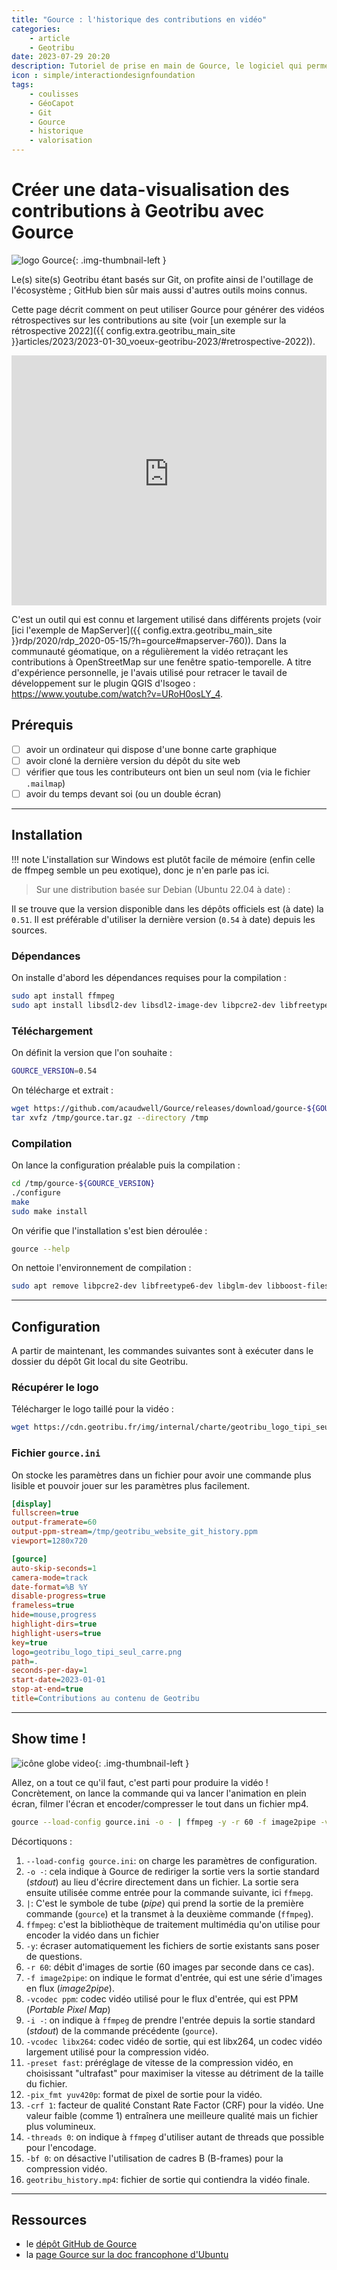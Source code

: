 ```yaml
---
title: "Gource : l'historique des contributions en vidéo"
categories:
    - article
    - Geotribu
date: 2023-07-29 20:20
description: Tutoriel de prise en main de Gource, le logiciel qui permet de générer une datavisualisation animée en vidéo à partir de l'historique des contributions Git.
icon : simple/interactiondesignfoundation
tags:
    - coulisses
    - GéoCapot
    - Git
    - Gource
    - historique
    - valorisation
---
```


# Créer une data-visualisation des contributions à Geotribu avec Gource

![logo Gource](https://cdn.geotribu.fr/img/logos-icones/logiciels_librairies/gource.webp){: .img-thumbnail-left }

Le(s) site(s) Geotribu étant basés sur Git, on profite ainsi de l'outillage de l'écosystème ; GitHub bien sûr mais aussi d'autres outils moins connus.

Cette page décrit comment on peut utiliser Gource pour générer des vidéos rétrospectives sur les contributions au site (voir [un exemple sur la rétrospective 2022]({{ config.extra.geotribu_main_site }}articles/2023/2023-01-30_voeux-geotribu-2023/#retrospective-2022)).

<iframe width="100%" height="400" src="https://www.youtube-nocookie.com/embed/mbDAz9aAVW8" title="YouTube video player" frameborder="0" allow="accelerometer; autoplay; clipboard-write; encrypted-media; gyroscope; picture-in-picture; web-share" allowfullscreen></iframe>

C'est un outil qui est connu et largement utilisé dans différents projets (voir [ici l'exemple de MapServer]({{ config.extra.geotribu_main_site }}rdp/2020/rdp_2020-05-15/?h=gource#mapserver-760)). Dans la communauté géomatique, on a régulièrement la vidéo retraçant les contributions à OpenStreetMap sur une fenêtre spatio-temporelle. A titre d'expérience personnelle, je l'avais utilisé pour retracer le tavail de développement sur le plugin QGIS d'Isogeo : <https://www.youtube.com/watch?v=URoH0osLY_4>.

## Prérequis

- [ ] avoir un ordinateur qui dispose d'une bonne carte graphique
- [ ] avoir cloné la dernière version du dépôt du site web
- [ ] vérifier que tous les contributeurs ont bien un seul nom (via le fichier `.mailmap`)
- [ ] avoir du temps devant soi (ou un double écran)

----

## Installation

!!! note
    L'installation sur Windows est plutôt facile de mémoire (enfin celle de ffmpeg semble un peu exotique), donc je n'en parle pas ici.

> Sur une distribution basée sur Debian (Ubuntu 22.04 à date) :

Il se trouve que la version disponible dans les dépôts officiels est (à date) la `0.51`. Il est préférable d'utiliser la dernière version (`0.54` à date) depuis les sources.

### Dépendances

On installe d'abord les dépendances requises pour la compilation :

```sh
sudo apt install ffmpeg
sudo apt install libsdl2-dev libsdl2-image-dev libpcre2-dev libfreetype6-dev libglew-dev libglm-dev libboost-filesystem-dev libpng-dev libtinyxml-dev
```

### Téléchargement

On définit la version que l'on souhaite :

```sh
GOURCE_VERSION=0.54
```

On télécharge et extrait :

```sh
wget https://github.com/acaudwell/Gource/releases/download/gource-${GOURCE_VERSION}/gource-${GOURCE_VERSION}.tar.gz -O /tmp/gource.tar.gz
tar xvfz /tmp/gource.tar.gz --directory /tmp
```

### Compilation

On lance la configuration préalable puis la compilation :

```sh
cd /tmp/gource-${GOURCE_VERSION}
./configure
make
sudo make install
```

On vérifie que l'installation s'est bien déroulée :

```sh
gource --help
```

On nettoie l'environnement de compilation :

```sh
sudo apt remove libpcre2-dev libfreetype6-dev libglm-dev libboost-filesystem-dev libpng-dev libtinyxml-dev
```

----

## Configuration

A partir de maintenant, les commandes suivantes sont à exécuter dans le dossier du dépôt Git local du site Geotribu.

### Récupérer le logo

Télécharger le logo taillé pour la vidéo :

```bash
wget https://cdn.geotribu.fr/img/internal/charte/geotribu_logo_tipi_seul_carre.png -O geotribu_logo_tipi_seul_carre.png
```

### Fichier `gource.ini`

On stocke les paramètres dans un fichier pour avoir une commande plus lisible et pouvoir jouer sur les paramètres plus facilement.

```ini linenums="1" title="Fichier de configuration gource.ini"
[display]
fullscreen=true
output-framerate=60
output-ppm-stream=/tmp/geotribu_website_git_history.ppm
viewport=1280x720

[gource]
auto-skip-seconds=1
camera-mode=track
date-format=%B %Y
disable-progress=true
frameless=true
hide=mouse,progress
highlight-dirs=true
highlight-users=true
key=true
logo=geotribu_logo_tipi_seul_carre.png
path=.
seconds-per-day=1
start-date=2023-01-01
stop-at-end=true
title=Contributions au contenu de Geotribu
```

----

## Show time !

![icône globe video](https://cdn.geotribu.fr/img/internal/icons-rdp-news/animation_video.png "icône globe video"){: .img-thumbnail-left }

Allez, on a tout ce qu'il faut, c'est parti pour produire la vidéo ! Concrètement, on lance la commande qui va lancer l'animation en plein écran, filmer l'écran et encoder/compresser le tout dans un fichier mp4.

```sh
gource --load-config gource.ini -o - | ffmpeg -y -r 60 -f image2pipe -vcodec ppm -i - -vcodec libx264 -preset fast -pix_fmt yuv420p -crf 1 -threads 0 -bf 0 geotribu_history.mp4
```

Décortiquons :

1. `--load-config gource.ini`: on charge les paramètres de configuration.
1. `-o -`: cela indique à Gource de rediriger la sortie vers la sortie standard (_stdout_) au lieu d'écrire directement dans un fichier. La sortie sera ensuite utilisée comme entrée pour la commande suivante, ici `ffmepg`.
1. `|`: C'est le symbole de tube (_pipe_) qui prend la sortie de la première commande (`gource`) et la transmet à la deuxième commande (`ffmpeg`).
1. `ffmpeg`: c'est la bibliothèque de traitement multimédia qu'on utilise pour encoder la vidéo dans un fichier
1. `-y`: écraser automatiquement les fichiers de sortie existants sans poser de questions.
1. `-r 60`: débit d'images de sortie (60 images par seconde dans ce cas).
1. `-f image2pipe`: on indique le format d'entrée, qui est une série d'images en flux (_image2pipe_).
1. `-vcodec ppm`: codec vidéo utilisé pour le flux d'entrée, qui est PPM (_Portable Pixel Map_)
1. `-i -`: on indique à `ffmpeg` de prendre l'entrée depuis la sortie standard (_stdout_) de la commande précédente (`gource`).
1. `-vcodec libx264`: codec vidéo de sortie, qui est libx264, un codec vidéo largement utilisé pour la compression vidéo.
1. `-preset fast`: préréglage de vitesse de la compression vidéo, en choisissant "ultrafast" pour maximiser la vitesse au détriment de la taille du fichier.
1. `-pix_fmt yuv420p`: format de pixel de sortie pour la vidéo.
1. `-crf 1`: facteur de qualité Constant Rate Factor (CRF) pour la vidéo. Une valeur faible (comme 1) entraînera une meilleure qualité mais un fichier plus volumineux.
1. `-threads 0`: on indique à `ffmpeg` d'utiliser autant de threads que possible pour l'encodage.
1. `-bf 0`: on désactive l'utilisation de cadres B (B-frames) pour la compression vidéo.
1. `geotribu_history.mp4`: fichier de sortie qui contiendra la vidéo finale.

----

## Ressources

- le [dépôt GitHub de Gource](https://github.com/acaudwell/Gource)
- la [page Gource sur la doc francophone d'Ubuntu](https://doc.ubuntu-fr.org/gource)
